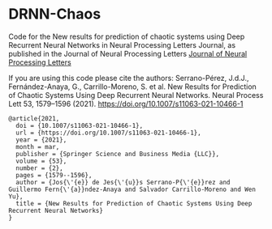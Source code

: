 # DRNN-Chaos
Code for the New results for prediction of chaotic systems using Deep Recurrent Neural Networks in Neural Processing Letters Journal, as published in the Journal of Neural Processing Letters [Journal of Neural Processing Letters](https://link.springer.com/article/10.1007%2Fs11063-021-10466-1)

If you are using this code please cite the authors:
Serrano-Pérez, J.d.J., Fernández-Anaya, G., Carrillo-Moreno, S. et al. New Results for Prediction of Chaotic Systems Using Deep Recurrent Neural Networks. Neural Process Lett 53, 1579–1596 (2021). https://doi.org/10.1007/s11063-021-10466-1

```
@article{2021,
  doi = {10.1007/s11063-021-10466-1},
  url = {https://doi.org/10.1007/s11063-021-10466-1},
  year = {2021},
  month = mar,
  publisher = {Springer Science and Business Media {LLC}},
  volume = {53},
  number = {2},
  pages = {1579--1596},
  author = {Jos{\'{e}} de Jes{\'{u}}s Serrano-P{\'{e}}rez and Guillermo Fern{\'{a}}ndez-Anaya and Salvador Carrillo-Moreno and Wen Yu},
  title = {New Results for Prediction of Chaotic Systems Using Deep Recurrent Neural Networks}
}
```
